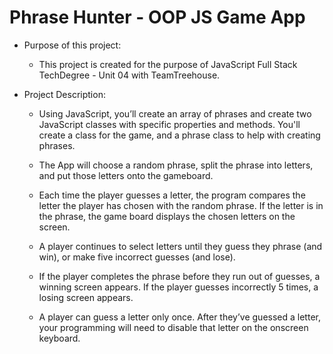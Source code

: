# Phrase Hunter - OOP JS Game App

- Purpose of this project: 

  - This project is created for the purpose of JavaScript Full Stack TechDegree - Unit 04 with TeamTreehouse. 
  
 
  
- Project Description:
  - Using JavaScript, you’ll create an array of phrases and create two JavaScript classes with specific
  properties and methods. You'll create a class for the game, and a phrase class to help with creating phrases.
  
  - The App will choose a random phrase, split the phrase into letters, and put those letters onto the gameboard.
  
  - Each time the player guesses a letter, the program compares the letter the player has chosen with the random phrase.
  If the letter is in the phrase, the game board displays the chosen letters on the screen.
  
  - A player continues to select letters until they guess they phrase (and win), or make five incorrect guesses (and lose).
  
  - If the player completes the phrase before they run out of guesses, a winning screen appears.
  If the player guesses incorrectly 5 times, a losing screen appears.
  
  - A player can guess a letter only once. After they’ve guessed a letter, your programming will need to disable that
  letter on the onscreen keyboard.
  
  

